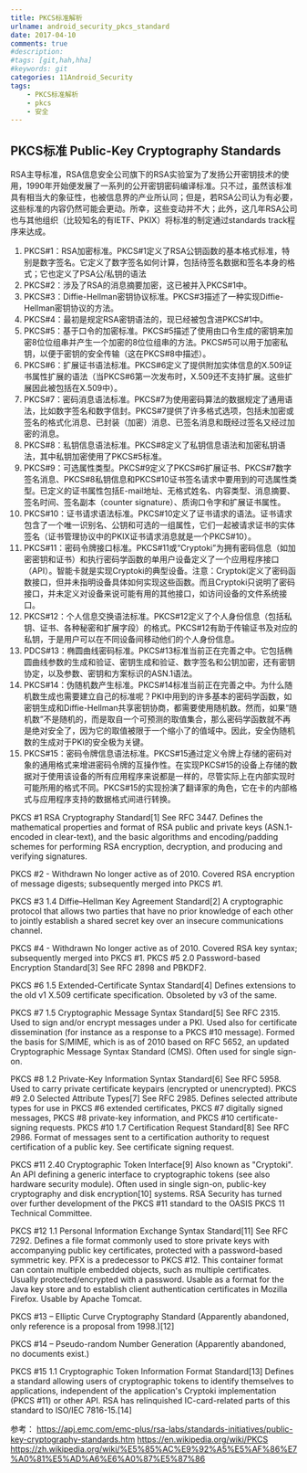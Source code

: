 ```yaml
---
title: PKCS标准解析
urlname: android_security_pkcs_standard
date: 2017-04-10
comments: true
#description: 
#tags: [git,hah,hha]
#keywords: git
categories: 11Android_Security
tags:
    - PKCS标准解析
    - pkcs
    - 安全
---
```


## PKCS标准  Public-Key Cryptography Standards
RSA主导标准，RSA信息安全公司旗下的RSA实验室为了发扬公开密钥技术的使用，1990年开始便发展了一系列的公开密钥密码编译标准。只不过，虽然该标准具有相当大的象征性，也被信息界的产业所认同；但是，若RSA公司认为有必要，这些标准的内容仍然可能会更动。所幸，这些变动并不大；此外，这几年RSA公司也与其他组织（比较知名的有IETF、PKIX）将标准的制定通过standards track程序来达成。

1)	PKCS#1：RSA加密标准。PKCS#1定义了RSA公钥函数的基本格式标准，特别是数字签名。它定义了数字签名如何计算，包括待签名数据和签名本身的格式；它也定义了PSA公/私钥的语法    
2)	PKCS#2：涉及了RSA的消息摘要加密，这已被并入PKCS#1中。
3)	PKCS#3：Diffie-Hellman密钥协议标准。PKCS#3描述了一种实现Diffie- Hellman密钥协议的方法。
4)	PKCS#4：最初是规定RSA密钥语法的，现已经被包含进PKCS#1中。
5)	PKCS#5：基于口令的加密标准。PKCS#5描述了使用由口令生成的密钥来加密8位位组串并产生一个加密的8位位组串的方法。PKCS#5可以用于加密私钥，以便于密钥的安全传输（这在PKCS#8中描述）。
6)	PKCS#6：扩展证书语法标准。PKCS#6定义了提供附加实体信息的X.509证书属性扩展的语法（当PKCS#6第一次发布时，X.509还不支持扩展。这些扩展因此被包括在X.509中）。
7)	PKCS#7：密码消息语法标准。PKCS#7为使用密码算法的数据规定了通用语法，比如数字签名和数字信封。PKCS#7提供了许多格式选项，包括未加密或签名的格式化消息、已封装（加密）消息、已签名消息和既经过签名又经过加密的消息。
8)	PKCS#8：私钥信息语法标准。PKCS#8定义了私钥信息语法和加密私钥语法，其中私钥加密使用了PKCS#5标准。
9)	PKCS#9：可选属性类型。PKCS#9定义了PKCS#6扩展证书、PKCS#7数字签名消息、PKCS#8私钥信息和PKCS#10证书签名请求中要用到的可选属性类型。已定义的证书属性包括E-mail地址、无格式姓名、内容类型、消息摘要、签名时间、签名副本（counter signature）、质询口令字和扩展证书属性。
10)	PKCS#10：证书请求语法标准。PKCS#10定义了证书请求的语法。证书请求包含了一个唯一识别名、公钥和可选的一组属性，它们一起被请求证书的实体签名（证书管理协议中的PKIX证书请求消息就是一个PKCS#10）。
11)	PKCS#11：密码令牌接口标准。PKCS#11或“Cryptoki”为拥有密码信息（如加密密钥和证书）和执行密码学函数的单用户设备定义了一个应用程序接口（API）。智能卡就是实现Cryptoki的典型设备。注意：Cryptoki定义了密码函数接口，但并未指明设备具体如何实现这些函数。而且Cryptoki只说明了密码接口，并未定义对设备来说可能有用的其他接口，如访问设备的文件系统接口。
12)	PKCS#12：个人信息交换语法标准。PKCS#12定义了个人身份信息（包括私钥、证书、各种秘密和扩展字段）的格式。PKCS#12有助于传输证书及对应的私钥，于是用户可以在不同设备间移动他们的个人身份信息。
13)	PDCS#13：椭圆曲线密码标准。PKCS#13标准当前正在完善之中。它包括椭圆曲线参数的生成和验证、密钥生成和验证、数字签名和公钥加密，还有密钥协定，以及参数、密钥和方案标识的ASN.1语法。
14)	PKCS#14：伪随机数产生标准。PKCS#14标准当前正在完善之中。为什么随机数生成也需要建立自己的标准呢？PKI中用到的许多基本的密码学函数，如密钥生成和Diffie-Hellman共享密钥协商，都需要使用随机数。然而，如果“随机数”不是随机的，而是取自一个可预测的取值集合，那么密码学函数就不再是绝对安全了，因为它的取值被限于一个缩小了的值域中。因此，安全伪随机数的生成对于PKI的安全极为关键。
15)	PKCS#15：密码令牌信息语法标准。PKCS#15通过定义令牌上存储的密码对象的通用格式来增进密码令牌的互操作性。在实现PKCS#15的设备上存储的数据对于使用该设备的所有应用程序来说都是一样的，尽管实际上在内部实现时可能所用的格式不同。PKCS#15的实现扮演了翻译家的角色，它在卡的内部格式与应用程序支持的数据格式间进行转换。


PKCS #1
RSA Cryptography Standard[1]
See RFC 3447. Defines the mathematical properties and format of RSA public and private keys (ASN.1-encoded in clear-text), and the basic algorithms and encoding/padding schemes for performing RSA encryption, decryption, and producing and verifying signatures.

PKCS #2	-	Withdrawn	No longer active as of 2010. Covered RSA encryption of message digests; subsequently merged into PKCS #1.

PKCS #3	1.4	Diffie–Hellman Key Agreement Standard[2]
A cryptographic protocol that allows two parties that have no prior knowledge of each other to jointly establish a shared secret key over an insecure communications channel.

PKCS #4	-	Withdrawn	No longer active as of 2010. Covered RSA key syntax; subsequently merged into PKCS #1.
PKCS #5	2.0	Password-based Encryption Standard[3]
See RFC 2898 and PBKDF2.

PKCS #6	1.5	Extended-Certificate Syntax Standard[4]
Defines extensions to the old v1 X.509 certificate specification. Obsoleted by v3 of the same.

PKCS #7	1.5	Cryptographic Message Syntax Standard[5]
See RFC 2315. Used to sign and/or encrypt messages under a PKI. Used also for certificate dissemination (for instance as a response to a PKCS #10 message). Formed the basis for S/MIME, which is as of 2010 based on RFC 5652, an updated Cryptographic Message Syntax Standard (CMS). Often used for single sign-on.

PKCS #8
1.2	Private-Key Information Syntax Standard[6]
See RFC 5958. Used to carry private certificate keypairs (encrypted or unencrypted).
PKCS #9	2.0	Selected Attribute Types[7]
See RFC 2985. Defines selected attribute types for use in PKCS #6 extended certificates, PKCS #7 digitally signed messages, PKCS #8 private-key information, and PKCS #10 certificate-signing requests.
PKCS #10	1.7	Certification Request Standard[8]
See RFC 2986. Format of messages sent to a certification authority to request certification of a public key. See certificate signing request.

PKCS #11
2.40	Cryptographic Token Interface[9]
Also known as "Cryptoki". An API defining a generic interface to cryptographic tokens (see also hardware security module). Often used in single sign-on, public-key cryptography and disk encryption[10] systems. RSA Security has turned over further development of the PKCS #11 standard to the OASIS PKCS 11 Technical Committee.

PKCS #12
1.1	Personal Information Exchange Syntax Standard[11]
See RFC 7292. Defines a file format commonly used to store private keys with accompanying public key certificates, protected with a password-based symmetric key. PFX is a predecessor to PKCS #12.
This container format can contain multiple embedded objects, such as multiple certificates. Usually protected/encrypted with a password. Usable as a format for the Java key store and to establish client authentication certificates in Mozilla Firefox. Usable by Apache Tomcat.

PKCS #13	–	Elliptic Curve Cryptography Standard
(Apparently abandoned, only reference is a proposal from 1998.)[12]

PKCS #14	–	Pseudo-random Number Generation
(Apparently abandoned, no documents exist.)

PKCS #15	1.1	Cryptographic Token Information Format Standard[13]
Defines a standard allowing users of cryptographic tokens to identify themselves to applications, independent of the application's Cryptoki implementation (PKCS #11) or other API. RSA has relinquished IC-card-related parts of this standard to ISO/IEC 7816-15.[14]


参考：
https://apj.emc.com/emc-plus/rsa-labs/standards-initiatives/public-key-cryptography-standards.htm
https://en.wikipedia.org/wiki/PKCS 
https://zh.wikipedia.org/wiki/%E5%85%AC%E9%92%A5%E5%AF%86%E7%A0%81%E5%AD%A6%E6%A0%87%E5%87%86 

